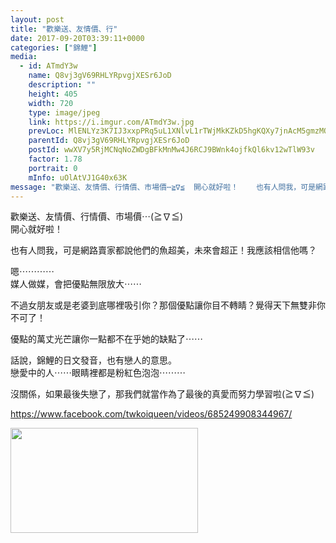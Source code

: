 ```yaml
---
layout: post
title: "歡樂送、友情價、行" 
date: 2017-09-20T03:39:11+0000 
categories: ["錦鯉"] 
media:
  - id: ATmdY3w
    name: Q8vj3gV69RHLYRpvgjXESr6JoD
    description: ""   
    height: 405
    width: 720
    type: image/jpeg
    link: https://i.imgur.com/ATmdY3w.jpg
    prevLoc: MlENLYz3K7IJ3xxpPRq5uL1XNlvL1rTWjMkKZkD5hgKQXy7jnAcM5gmzMQg7cgYojXyNxxhy5k3jmllEF868RM9wQEUPp5KAYMWjSM7oNEP6yvs2XrK7R3K8tjk5AD6rX9FDjg6Pn9YnCJNYY4k8jkTRB17pE5o2TKQPYKkgmlFEDDBQzmoLCBk6RAAW4OsL4p3RO9rJIY1X7Z4jr9sRmoQD1l1MsyG6lrDNr1sBjBqQWRjrsyDBMg4AMrHPp03nw9JLiRL
    parentId: Q8vj3gV69RHLYRpvgjXESr6JoD
    postId: wwXV7y5RjMCNqNoZWDgBFkMnMw4J6RCJ9BWnk4ojfkQl6kv12wTlW93v
    factor: 1.78
    portrait: 0
    mInfo: uOlAtVJ1G40x63K
message: "歡樂送、友情價、行情價、市場價⋯≧∇≦  開心就好啦！    也有人問我，可是網路賣家都說他們的魚超美，未來會超正！我應該相信他嗎？    嗯⋯⋯⋯⋯  媒人做媒，會把優點無限放大⋯⋯    不過女朋友或是老婆到底哪裡吸引你？那個優點讓你目不轉睛？覺得天下無雙非你不可了！    優點的萬丈光芒讓你一點都不在乎她的缺點了⋯⋯    話說，錦鯉的日文發音，也有戀人的意思。  戀愛中的人⋯⋯眼睛裡都是粉紅色泡泡⋯⋯⋯    沒關係，如果最後失戀了，那我們就當作為了最後的真愛而努力學習啦≧∇≦    https;www.facebook.comtwkoiqueenvideos685249908344967"
---
```


歡樂送、友情價、行情價、市場價⋯(≧∇≦)  
開心就好啦！  
  
也有人問我，可是網路賣家都說他們的魚超美，未來會超正！我應該相信他嗎？  
  
嗯⋯⋯⋯⋯  
媒人做媒，會把優點無限放大⋯⋯  
  
不過女朋友或是老婆到底哪裡吸引你？那個優點讓你目不轉睛？覺得天下無雙非你不可了！  
  
優點的萬丈光芒讓你一點都不在乎她的缺點了⋯⋯  
  
話說，錦鯉的日文發音，也有戀人的意思。  
戀愛中的人⋯⋯眼睛裡都是粉紅色泡泡⋯⋯⋯  
  
沒關係，如果最後失戀了，那我們就當作為了最後的真愛而努力學習啦(≧∇≦)  
  
https://www.facebook.com/twkoiqueen/videos/685249908344967/


[//]: #media:  
<a href="https://i.imgur.com/ATmdY3w.jpg"><img src="https://i.imgur.com/ATmdY3w.jpg" height="168" width="300" /></a> 
 
